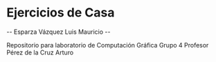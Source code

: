 # Ejercicios de Casa

-- Esparza Vázquez Luis Mauricio --

Repositorio para laboratorio de Computación Gráfica
Grupo 4
Profesor Pérez de la Cruz Arturo
